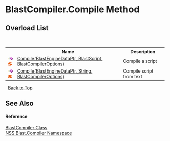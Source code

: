 # BlastCompiler.Compile Method 
 


## Overload List
&nbsp;<table><tr><th></th><th>Name</th><th>Description</th></tr><tr><td>![Public method](media/pubmethod.gif "Public method")![Static member](media/static.gif "Static member")</td><td><a href="M_NSS_Blast_Compiler_BlastCompiler_Compile">Compile(BlastEngineDataPtr, BlastScript, BlastCompilerOptions)</a></td><td>
Compile a script</td></tr><tr><td>![Public method](media/pubmethod.gif "Public method")![Static member](media/static.gif "Static member")</td><td><a href="M_NSS_Blast_Compiler_BlastCompiler_Compile_1">Compile(BlastEngineDataPtr, String, BlastCompilerOptions)</a></td><td>
Compile script from text</td></tr></table>&nbsp;
<a href="#blastcompiler.compile-method">Back to Top</a>

## See Also


#### Reference
<a href="T_NSS_Blast_Compiler_BlastCompiler">BlastCompiler Class</a><br /><a href="N_NSS_Blast_Compiler">NSS.Blast.Compiler Namespace</a><br />